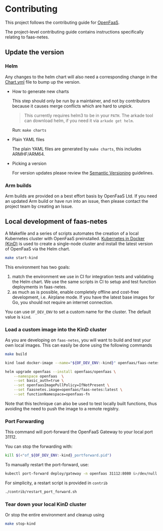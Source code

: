# Contributing

This project follows the contributing guide for [OpenFaaS](https://github.com/openfaas/faas/blob/master/CONTRIBUTING.md).

The project-level contributing guide contains instructions specifically relating to faas-netes.

## Update the version

### Helm

Any changes to the helm chart will also need a corresponding change in the [Chart.yml](https://github.com/openfaas/faas-netes/blob/master/chart/openfaas/Chart.yaml) file to bump up the version.

* How to generate new charts

    This step should only be run by a maintainer, and not by contributors because it causes merge conflicts which are hard to unpick.

    > This currently requires helm3 to be in your `PATH`. The arkade tool can download helm, if you need it via `arkade get helm`.

    Run: `make charts`

* Plain YAML files

    The plain YAML files are generated by `make charts`, this includes ARMHF/ARM64.

* Picking a version

    For version updates please review the [Semantic Versioning](https://semver.org/spec/v0.1.0.html) guidelines.

### Arm builds

Arm builds are provided on a best effort basis by OpenFaaS Ltd. If you need an updated Arm build or have run into an issue, then please contact the project team by creating an Issue.

## Local development of faas-netes

A Makefile and a series of scripts automates the creation of a local Kubernetes cluster with OpenFaaS preinstalled. [Kubernetes in Docker (KinD)](https://github.com/kubernetes-sigs/kind) is used to create a single-node cluster and install the latest version of OpenFaaS via the Helm chart.

```sh
make start-kind
```

This environment has two goals:

1. match the environment we use in CI for integration tests and validating the Helm chart. We use the same scripts in CI to setup and test function deployments in faas-netes.
2. as much as is possible, enable completely offline and cost-free development, i.e. Airplane mode. If you have the latest base images for Go, you should not require an internet connection.

You can use `OF_DEV_ENV` to set a custom name for the cluster. The default value is `kind`.

### Load a custom image into the KinD cluster

As you are developing on `faas-netes`, you will want to build and test your own local images.  This can easily be done using the following commands

```sh
make build

kind load docker-image --name="${OF_DEV_ENV:-kind}" openfaas/faas-netes:latest

helm upgrade openfaas --install openfaas/openfaas \
    --namespace openfaas  \
    --set basic_auth=true \
    --set openfaasImagePullPolicy=IfNotPresent \
    --set faasnetes.image=openfaas/faas-netes:latest \
    --set functionNamespace=openfaas-fn
```

Note that this technique can also be used to test locally built functions, thus avoiding the need to push the image to a remote registry.

### Port Forwarding

This command will port-forward the OpenFaaS Gateway to your local port 31112.

You can stop the forwarding with:

```sh
kill $(<"of_${OF_DEV_ENV:-kind}_portforward.pid")
```

To manually restart the port-forward, use:

```sh
kubectl port-forward deploy/gateway -n openfaas 31112:8080 &>/dev/null & echo -n "$!" > "of_${OF_DEV_ENV:-kind}_portforward.pid"
```

For simplicity, a restart script is provided in `contrib`

```sh
./contrib/restart_port_forward.sh
```

### Tear down your local KinD cluster

Or stop the entire environment and cleanup using

```sh
make stop-kind
```
